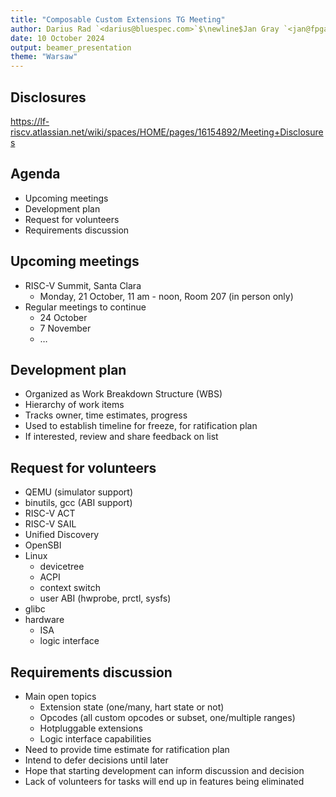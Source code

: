 ```yaml
---
title: "Composable Custom Extensions TG Meeting"
author: Darius Rad `<darius@bluespec.com>`$\newline$Jan Gray `<jan@fpga.org>`
date: 10 October 2024
output: beamer_presentation
theme: "Warsaw"
---
```


## Disclosures

<https://lf-riscv.atlassian.net/wiki/spaces/HOME/pages/16154892/Meeting+Disclosures>

## Agenda

- Upcoming meetings
- Development plan
- Request for volunteers
- Requirements discussion

## Upcoming meetings

- RISC-V Summit, Santa Clara
  - Monday, 21 October, 11 am - noon, Room 207 (in person only)
- Regular meetings to continue
  - 24 October
  - 7 November
  - …

## Development plan

- Organized as Work Breakdown Structure (WBS)
- Hierarchy of work items
- Tracks owner, time estimates, progress
- Used to establish timeline for freeze, for ratification plan
- If interested, review and share feedback on list

## Request for volunteers

- QEMU (simulator support)
- binutils, gcc (ABI support)
- RISC-V ACT
- RISC-V SAIL
- Unified Discovery
- OpenSBI
- Linux
  - devicetree
  - ACPI
  - context switch
  - user ABI (hwprobe, prctl, sysfs)
- glibc
- hardware
  - ISA
  - logic interface

## Requirements discussion

- Main open topics
  - Extension state (one/many, hart state or not)
  - Opcodes (all custom opcodes or subset, one/multiple ranges)
  - Hotpluggable extensions
  - Logic interface capabilities
- Need to provide time estimate for ratification plan
- Intend to defer decisions until later
- Hope that starting development can inform discussion and decision
- Lack of volunteers for tasks will end up in features being eliminated
